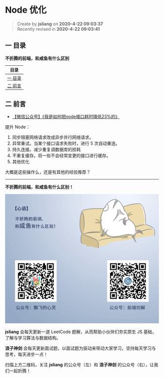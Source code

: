 Node 优化
===

> Create by **jsliang** on **2020-4-22 09:03:37**  
> Recently revised in **2020-4-22 09:03:41**

## 一 目录

**不折腾的前端，和咸鱼有什么区别**

| 目录 |
| --- | 
| [一 目录](#chapter-one) | 
| [二 前言](#chapter-two) |

## 二 前言



* [【微信公众号】《我是如何把node接口耗时降低23%的》](https://mp.weixin.qq.com/s/V6K8MG6VRqKly2e71Sov3Q)

提升 Node：

1. 同步阻塞网络请求改成异步并行网络请求。
2. 异常重试。当某个接口请求失败时，进行 5 次自动重连。
3. 持久连接。减少重复调数据库的损耗
4. 不重复缓存。将一些不会经常变更的接口进行缓存。
5. 其他优化

大概是这些操作么，还是有其他的经验推荐？

---

**不折腾的前端，和咸鱼有什么区别！**

![图](../../public-repertory/img/z-index-small.png)

**jsliang** 会每天更新一道 LeetCode 题解，从而帮助小伙伴们夯实原生 JS 基础，了解与学习算法与数据结构。

**浪子神剑** 会每天更新面试题，以面试题为驱动来带动大家学习，坚持每天学习与思考，每天进步一点！

扫描上方二维码，关注 **jsliang** 的公众号（左）和 **浪子神剑** 的公众号（右），让我们一起折腾！

